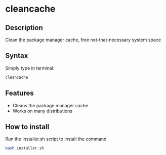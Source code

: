 # cleancache

## Description

Clean the package manager cache, free not-that-necessary system space

## Syntax
Simply type in terminal:
```bash
cleancache
```

## Features

<ul>
<li>Cleans the package manager cache</li>
<li>Works on many distributions</li>
</ul>

## How to install
Run the installer.sh script to install the command

```bash
bash installer.sh
```